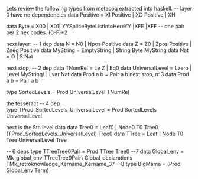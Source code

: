 Lets review the following types from metacoq extracted into haskell. 
-- layer 0 have no dependencies
data Positive =  XI Positive  | XO Positive  | 
XH

data Byte = X00 | X01| YYSpliceByteListIntoHereYY  |XFE |XFF -- one pair per 2 hex codes. (0-F)*2

next layer: -- 1 dep
data N =   N0  | Npos Positive
data Z =   Z0 | Zpos Positive | Zneg Positive
data MyString =   EmptyString | String Byte MyString
data Nat =  O  | S Nat


next stop, -- 2 dep
data TNumRel =   Le Z | Eq0
data UniversalLevel =    Lzero | Level MyString\ | Lvar Nat
data Prod a b =    Pair a b
next stop, n^3 data 
Prod a b =    Pair a b                     

type SortedLevels = Prod UniversalLevel TNumRel

the tesseract -- 4 dep                   
type TProd_SortedLevels_UniversalLevel = Prod SortedLevels UniversalLevel

next is the 5th level data 
data Tree0 =   Leaf0 | Node0 T0 Tree0 (TProd_SortedLevels_UniversalLevel) Tree0
data TTree =   Leaf | Node T0 Tree UniversalLevel Tree

-- 6 deps
type TTreeTree0Pair = Prod TTree Tree0
--7
data Global_env =  Mk_global_env TTreeTree0Pair\ Global_declarations TMk_retroknowledge_Kername_Kername_37
--8 
type BigMama = (Prod Global_env Term)
